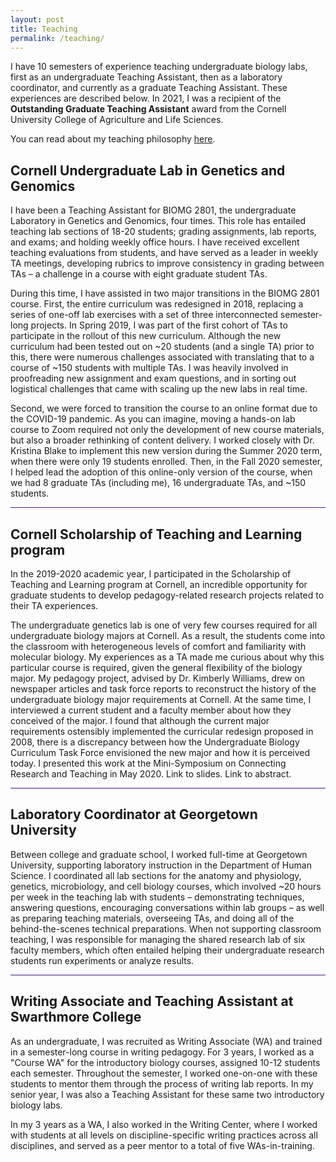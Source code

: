 ```yaml
---
layout: post
title: Teaching
permalink: /teaching/
---
```


I have 10 semesters of experience teaching undergraduate biology labs, first as an undergraduate Teaching Assistant, then as a laboratory
coordinator, and currently as a graduate Teaching Assistant. These experiences are described below. In 2021, I was a recipient of the <b>Outstanding Graduate Teaching Assistant</b> award from the Cornell University College of Agriculture and Life Sciences.


<p> You can read about my teaching philosophy 
<a href="/files/Teaching_Philosophy.pdf" target="_blank" rel="noopener noreferrer">here</a>.

<h2> Cornell Undergraduate Lab in Genetics and Genomics </h2>

<p> I have been a Teaching Assistant for BIOMG 2801, the undergraduate Laboratory in Genetics and Genomics, four times. This role has 
  entailed teaching lab sections of 18-20 students; grading assignments, lab reports, and exams; and holding weekly office hours. I have
  received excellent teaching evaluations from students, and have served as a leader in weekly TA meetings, developing rubrics to improve
  consistency in grading between TAs – a challenge in a course with eight graduate student TAs.

<p> During this time, I have assisted in two major transitions in the BIOMG 2801 course. First, the entire curriculum was redesigned in
  2018, replacing a series of one-off lab exercises with a set of three interconnected semester-long projects. In Spring 2019, I was part
  of the first cohort of TAs to participate in the rollout of this new curriculum. Although the new curriculum had been tested out on ~20
  students (and a single TA) prior to this, there were numerous challenges associated with translating that to a course of ~150 students
  with multiple TAs. I was heavily involved in proofreading new assignment and exam questions, and in sorting out logistical challenges 
  that came with scaling up the new labs in real time.

<p> Second, we were forced to transition the course to an online format due to the COVID-19 pandemic. As you can imagine, moving a
  hands-on lab course to Zoom required not only the development of new course materials, but also a broader rethinking of content delivery.
  I worked closely with Dr. Kristina Blake to implement this new version during the Summer 2020 term, when there were only 19 students
  enrolled. Then, in the Fall 2020 semester, I helped lead the adoption of this online-only version of the course, when we had 8 graduate
  TAs (including me), 16 undergraduate TAs, and ~150 students.

<hr style="height:1px; border:none; color:#4A1486; background-color:#4A1486;">

<h2> Cornell Scholarship of Teaching and Learning program </h2>
  
<p> In the 2019-2020 academic year, I participated in the Scholarship of Teaching and Learning program at Cornell, an incredible opportunity
  for graduate students to develop pedagogy-related research projects related to their TA experiences.
  
<p> The undergraduate genetics lab is one of very few courses required for all undergraduate biology majors at Cornell. As a result, the
  students come into the classroom with heterogeneous levels of comfort and familiarity with molecular biology. My experiences as a TA made
  me curious about why this particular course is required, given the general flexibility of the biology major. My pedagogy project, advised
  by Dr. Kimberly Williams, drew on newspaper articles and task force reports to reconstruct the history of the undergraduate biology major
  requirements at Cornell. At the same time, I interviewed a current student and a faculty member about how they conceived of the major. 
  I found that although the current major requirements ostensibly implemented the curricular redesign proposed in 2008, there is a
  discrepancy between how the Undergraduate Biology Curriculum Task Force envisioned the new major and how it is perceived today. I
  presented this work at the Mini-Symposium on Connecting Research and Teaching in May 2020. Link to slides. Link to abstract.

 <hr style="height:1px; border:none; color:#4A1486; background-color:#4A1486;">

<h2> Laboratory Coordinator at Georgetown University </h2>
  
<p> Between college and graduate school, I worked full-time at Georgetown University, supporting laboratory instruction in the Department
  of Human Science. I coordinated all lab sections for the anatomy and physiology, genetics, microbiology, and cell biology courses, which
  involved ~20 hours per week in the teaching lab with students – demonstrating techniques, answering questions, encouraging conversations
  within lab groups – as well as preparing teaching materials, overseeing TAs, and doing all of the behind-the-scenes technical
  preparations. When not supporting classroom teaching, I was responsible for managing the shared research lab of six faculty members,
  which often entailed helping their undergraduate research students run experiments or analyze results.

<hr style="height:1px; border:none; color:#4A1486; background-color:#4A1486;">

<h2> Writing Associate and Teaching Assistant at Swarthmore College </h2>

<p> As an undergraduate, I was recruited as Writing Associate (WA) and trained in a semester-long course in writing pedagogy. For 3 years, I
  worked as a "Course WA" for the introductory biology courses, assigned 10-12 students each semester. Throughout the semester, I worked
  one-on-one with these students to mentor them through the process of writing lab reports. In my senior year, I was also a Teaching
  Assistant for these same two introductory biology labs.
  
 <p> In my 3 years as a WA, I also worked in the Writing Center, where I worked with students at all levels on discipline-specific writing
   practices across all disciplines, and served as a peer mentor to a total of five WAs-in-training.
